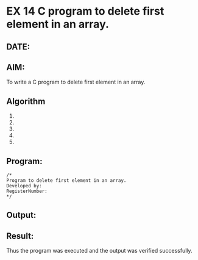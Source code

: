 # EX 14 C program to delete first element in an array.
## DATE:
## AIM:
To write a C program to delete first element in an array.

## Algorithm
1. 
2. 
3. 
4.  
5.   

## Program:
```
/*
Program to delete first element in an array.
Developed by: 
RegisterNumber:  
*/
```

## Output:



## Result:
Thus the program was executed and the output was verified successfully.
